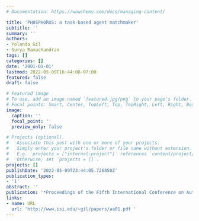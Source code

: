 ```yaml
---
# Documentation: https://wowchemy.com/docs/managing-content/

title: 'PHOSPHORUS: a task-based agent matchmaker'
subtitle: ''
summary: ''
authors:
- Yolanda Gil
- Surya Ramachandran
tags: []
categories: []
date: '2001-01-01'
lastmod: 2022-05-09T16:44:08-07:00
featured: false
draft: false

# Featured image
# To use, add an image named `featured.jpg/png` to your page's folder.
# Focal points: Smart, Center, TopLeft, Top, TopRight, Left, Right, BottomLeft, Bottom, BottomRight.
image:
  caption: ''
  focal_point: ''
  preview_only: false

# Projects (optional).
#   Associate this post with one or more of your projects.
#   Simply enter your project's folder or file name without extension.
#   E.g. `projects = ["internal-project"]` references `content/project/deep-learning/index.md`.
#   Otherwise, set `projects = []`.
projects: []
publishDate: '2022-05-09T23:44:05.726850Z'
publication_types:
- '1'
abstract: ''
publication: '*Proceedings of the Fifth International Conference on Autonomous Agents*'
links:
- name: URL
  url: 'http://www.isi.edu/~gil/papers/aa01.pdf '
---
```

